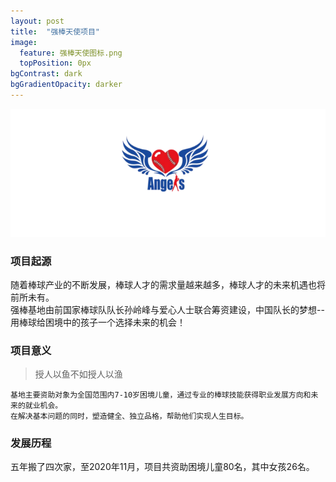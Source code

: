 ```yaml
---
layout: post
title:  "强棒天使项目"
image:
  feature: 强棒天使图标.png
  topPosition: 0px
bgContrast: dark
bgGradientOpacity: darker
---  
```

![强棒天使图标.png](../assets/images/强棒天使图标.png)  
### 项目起源  
随着棒球产业的不断发展，棒球人才的需求量越来越多，棒球人才的未来机遇也将前所未有。  
强棒基地由前国家棒球队队长孙岭峰与爱心人士联合筹资建设，中国队长的梦想--用棒球给困境中的孩子一个选择未来的机会！  
### 项目意义  
> 授人以鱼不如授人以渔  
> 
    基地主要资助对象为全国范围内7-10岁困境儿童，通过专业的棒球技能获得职业发展方向和未来的就业机会。  
    在解决基本问题的同时，塑造健全、独立品格，帮助他们实现人生目标。  
### 发展历程  
五年搬了四次家，至2020年11月，项目共资助困境儿童80名，其中女孩26名。
